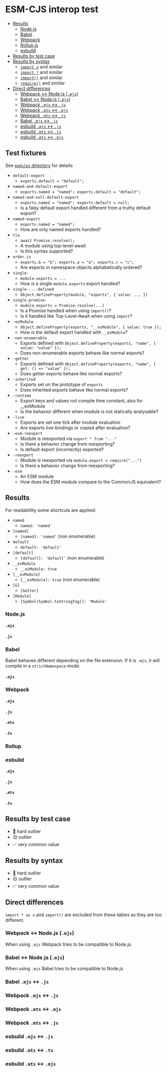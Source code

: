 # ESM-CJS interop test

- [Results](#results)
  - [Node.js](#nodejs)
  - [Babel](#babel)
  - [Webpack](#webpack)
  - [Rollup.js](#rollup)
  - [esbuild](#esbuild)
- [Results by test case](#results-by-test-case)
- [Results by syntax](#results-by-syntax)
  - [`import x`](#import-x) and similar
  - [`import *`](#import--as-x) and similar
  - [`import()`](#import) and similar
  - [`require()`](#x--require) and similar
- [Direct differences](#direct-differences)
  - [Webpack <-> Node.js (`.mjs`)](#webpack---nodejs-mjs)
  - [Babel <-> Node.js (`.mjs`)](#babel---nodejs-mjs)
  - [Webpack `.mjs` <-> `.js`](#babel-mjs---js)
  - [Webpack `.mts` <-> `.mjs`](#webpack-mts---mjs)
  - [Webpack `.mts` <-> `.js`](#webpack-mts---js)
  - [Babel `.mjs` <-> `.js`](#webpack-mjs---js)
  - [esbuild `.mjs` <-> `.js`](#esbuild-mjs---js)
  - [esbuild `.mts` <-> `.ts`](#esbuild-mts---ts)
  - [esbuild `.mts` <-> `.mjs`](#esbuild-mts---mjs)

## Test fixtures

See [`modules` directory](https://github.com/sokra/interop-test/tree/main/modules) for details

- `default-export`
  - `exports.default = "default";`
- `named-and-default-export`
  - `exports.named = "named"; exports.default = "default";`
- `named-and-null-default-export`
  - `exports.named = "named"; exports.default = null;`
  - Is a falsy default export handled different from a truthy default export?
- `named-export`
  - `exports.named = "named";`
  - How are only named exports handled?
- `tla`
  - `await Promise.resolve();`
  - A module using top-level-await
  - Is this syntax supported?
- `order.js`
  - `exports.b = "b"; exports.a = "a"; exports.c = "c";`
  - Are exports in namespace objects alphabetically ordered?
- `single-`
  - `module.exports = ...`
  - How is a single `module.exports` export handled?
- `single-...-defined`
  - `Object.defineProperty(module, "exports", { value: ... })`
- `single-promise-`
  - `module.exports = Promise.resolve(...)`
  - Is a Promise handled when using `import()`?
  - Is it handled like Top-Level-Await when using `import`?
- `-esModule`
  - `Object.defineProperty(exports, "__esModule", { value: true });`
  - How is the default export handled with `__esModule`?
- `-non-enumerable`
  - Exports defined with `Object.defineProperty(exports, "name", { value: "value" });`
  - Does non-enumerable exports behave like normal exports?
- `-getter`
  - Exports defined with `Object.defineProperty(exports, "name", { get: () => "value" });`
  - Does getter exports behave like normal exports?
- `-inherited`
  - Exports set on the prototype of `exports`
  - Does inherited exports behave like normal exports?
- `-runtime`
  - Export keys and values not compile time constant, also for \_\_esModule
  - Is the behavior different when module is not statically analysable?
- `-live`
  - Exports are set one tick after module evaluation
  - Are exports live-bindings or copied after evaluation?
- `-esm-reexport`
  - Module is reexported via `export * from "..."`
  - Is there a behavior change from reexporting?
  - Is default export (incorrectly) exported?
- `-reexport`
  - Module is reexported via `module.export = require("...")`
  - Is there a behavior change from reexporting?
- `-esm`
  - An ESM module
  - How does the ESM module compare to the CommonJS equivalent?

## Results

For readablility some shortcuts are applied:

- `named`
  - `named: 'named'`
- `[named]`
  - `[named]: 'named'` (non enumerable)
- `default`
  - `default: 'default'`
- `[default]`
  - `[default]: 'default'` (non enumerable)
- `__esModule`
  - `__esModule: true`
- `[__esModule]`
  - `[__esModule]: true` (non enumerable)
- `[G]`
  - `[Getter]`
- `[Module]`
  - `[Symbol(Symbol.toStringTag)]: 'Module'`

### Node.js

#### `.mjs`

<!-- node-mjs results -->
<!-- end -->

#### `.js`

<!-- node-js results -->
<!-- end -->

### Babel

Babel behaves different depending on the file extension. If it is `.mjs`, it will compile in a `strictNamespace` mode.

#### `.mjs`

<!-- babel-mjs results -->
<!-- end -->

### Webpack

#### `.mjs`

<!-- webpack-mjs results -->
<!-- end -->

#### `.js`

<!-- webpack-js results -->
<!-- end -->

#### `.mts`

<!-- webpack-mts results -->
<!-- end -->

#### `.ts`

<!-- webpack-ts results -->
<!-- end -->

### Rollup

<!-- rollup-results -->
<!-- end -->

### esbuild

#### `.mjs`

<!-- esbuild-mjs results -->
<!-- end -->

#### `.js`

<!-- esbuild-js results -->
<!-- end -->

#### `.mts`

<!-- esbuild-mts results -->
<!-- end -->

#### `.ts`

<!-- esbuild-ts results -->
<!-- end -->

## Results by test case

- 💎 hard outlier
- 🟡 outlier
- ✅ very common value

<!-- module results -->
<!-- end -->

## Results by syntax

- 💎 hard outlier
- 🟡 outlier
- ✅ very common value

<!-- syntax results -->
<!-- end -->

## Direct differences

`import * as x` and `import()` are excluded from these tables as they are too different.

### Webpack <-> Node.js (`.mjs`)

When using `.mjs` Webpack tries to be compatible to Node.js.

<!-- diff-webpack-mjs-node-mjs results -->
<!-- end -->

### Babel <-> Node.js (`.mjs`)

When using `.mjs` Babel tries to be compatible to Node.js.

<!-- diff-babel-mjs-node-mjs results -->
<!-- end -->

### Babel `.mjs` <-> `.js`

<!-- diff-babel-mjs-babel-js results -->
<!-- end -->

### Webpack `.mjs` <-> `.js`

<!-- diff-webpack-mjs-webpack-js results -->
<!-- end -->

### Webpack `.mts` <-> `.mjs`

<!-- diff-webpack-mts-webpack-mjs results -->
<!-- end -->

### Webpack `.mts` <-> `.js`

<!-- diff-webpack-mts-webpack-js results -->
<!-- end -->

### esbuild `.mjs` <-> `.js`

<!-- diff-esbuild-mjs-esbuild-js results -->
<!-- end -->

### esbuild `.mts` <-> `.ts`

<!-- diff-esbuild-mts-esbuild-ts results -->
<!-- end -->

### esbuild `.mts` <-> `.mjs`

<!-- diff-esbuild-mts-esbuild-mjs results -->
<!-- end -->
